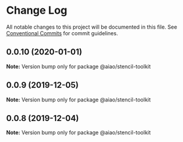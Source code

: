 # Change Log

All notable changes to this project will be documented in this file.
See [Conventional Commits](https://conventionalcommits.org) for commit guidelines.

## 0.0.10 (2020-01-01)

**Note:** Version bump only for package @aiao/stencil-toolkit

## 0.0.9 (2019-12-05)

**Note:** Version bump only for package @aiao/stencil-toolkit

## 0.0.8 (2019-12-04)

**Note:** Version bump only for package @aiao/stencil-toolkit
